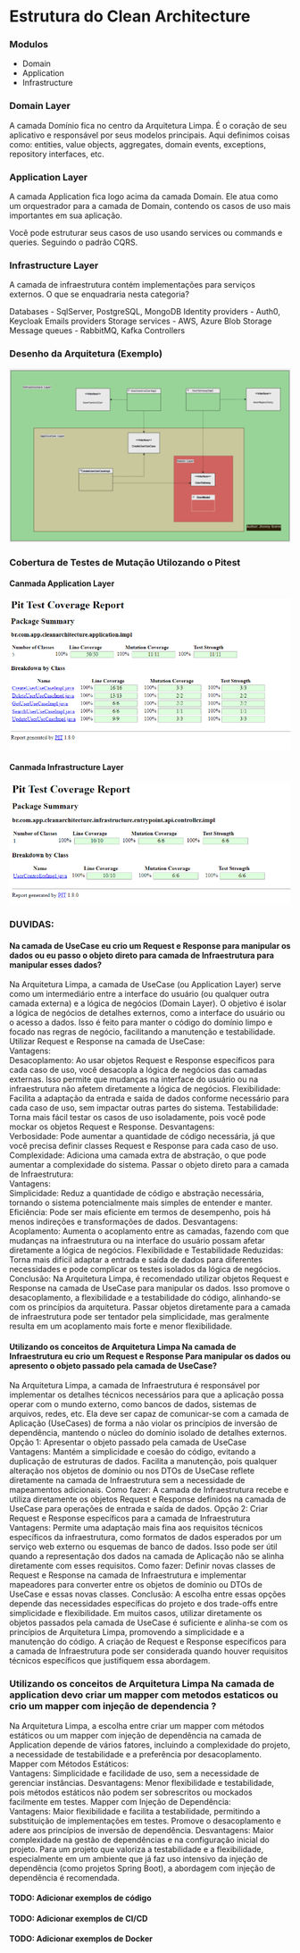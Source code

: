# Estrutura do Clean Architecture

### Modulos

* Domain
* Application
* Infrastructure

### Domain Layer
A camada Domínio fica no centro da Arquitetura Limpa. É o coração de seu aplicativo e responsável por seus modelos principais. Aqui definimos coisas como: entities, value objects, aggregates, domain events, exceptions, repository interfaces, etc.

### Application Layer

A camada Application fica logo acima da camada Domain. Ele atua como um orquestrador para a camada de Domain, contendo os casos de uso mais importantes em sua aplicação.

Você pode estruturar seus casos de uso usando services ou commands e queries. Seguindo o padrão CQRS.

### Infrastructure Layer

A camada de infraestrutura contém implementações para serviços externos. O que se enquadraria nesta categoria?

Databases - SqlServer, PostgreSQL, MongoDB
Identity providers - Auth0, Keycloak
Emails providers
Storage services - AWS, Azure Blob Storage
Message queues - RabbitMQ, Kafka
Controllers

### Desenho da Arquitetura (Exemplo)

![arquitetura.png](src%2Fmain%2Fresources%2Fimg%2Farquitetura.png)

### Cobertura de Testes de Mutação Utilozando o Pitest
#### Canmada Application Layer
![pitest-usecase.png](src%2Fmain%2Fresources%2Fimg%2Fpitest-usecase.png)
#### Canmada Infrastructure Layer
![pitest-controller.png](src%2Fmain%2Fresources%2Fimg%2Fpitest-controller.png)

### DUVIDAS: 
#### Na camada de UseCase eu crio um Request e Response para manipular os dados ou eu passo o objeto direto para camada de Infraestrutura para manipular esses dados?

Na Arquitetura Limpa, a camada de UseCase (ou Application Layer) serve como um intermediário entre a interface do usuário (ou qualquer outra camada externa) e a lógica de negócios (Domain Layer). O objetivo é isolar a lógica de negócios de detalhes externos, como a interface do usuário ou o acesso a dados. Isso é feito para manter o código do domínio limpo e focado nas regras de negócio, facilitando a manutenção e testabilidade.  Utilizar Request e Response na camada de UseCase:  
Vantagens:  
Desacoplamento: Ao usar objetos Request e Response específicos para cada caso de uso, você desacopla a lógica de negócios das camadas externas. Isso permite que mudanças na interface do usuário ou na infraestrutura não afetem diretamente a lógica de negócios.
Flexibilidade: Facilita a adaptação da entrada e saída de dados conforme necessário para cada caso de uso, sem impactar outras partes do sistema.
Testabilidade: Torna mais fácil testar os casos de uso isoladamente, pois você pode mockar os objetos Request e Response.
Desvantagens:  
Verbosidade: Pode aumentar a quantidade de código necessária, já que você precisa definir classes Request e Response para cada caso de uso.
Complexidade: Adiciona uma camada extra de abstração, o que pode aumentar a complexidade do sistema.
Passar o objeto direto para a camada de Infraestrutura:  
Vantagens:  
Simplicidade: Reduz a quantidade de código e abstração necessária, tornando o sistema potencialmente mais simples de entender e manter.
Eficiência: Pode ser mais eficiente em termos de desempenho, pois há menos indireções e transformações de dados.
Desvantagens:  
Acoplamento: Aumenta o acoplamento entre as camadas, fazendo com que mudanças na infraestrutura ou na interface do usuário possam afetar diretamente a lógica de negócios.
Flexibilidade e Testabilidade Reduzidas: Torna mais difícil adaptar a entrada e saída de dados para diferentes necessidades e pode complicar os testes isolados da lógica de negócios.
Conclusão:  Na Arquitetura Limpa, é recomendado utilizar objetos Request e Response na camada de UseCase para manipular os dados. Isso promove o desacoplamento, a flexibilidade e a testabilidade do código, alinhando-se com os princípios da arquitetura. Passar objetos diretamente para a camada de infraestrutura pode ser tentador pela simplicidade, mas geralmente resulta em um acoplamento mais forte e menor flexibilidade.

#### Utilizando os conceitos de Arquitetura Limpa Na camada de Infraestrutura eu crio um Request e Response Para manipular os dados ou apresento o objeto passado pela camada de UseCase?

Na Arquitetura Limpa, a camada de Infraestrutura é responsável por implementar os detalhes técnicos necessários para que a aplicação possa operar com o mundo externo, como bancos de dados, sistemas de arquivos, redes, etc. Ela deve ser capaz de comunicar-se com a camada de Aplicação (UseCases) de forma a não violar os princípios de inversão de dependência, mantendo o núcleo do domínio isolado de detalhes externos.  Opção 1: Apresentar o objeto passado pela camada de UseCase  
Vantagens: Mantém a simplicidade e coesão do código, evitando a duplicação de estruturas de dados. Facilita a manutenção, pois qualquer alteração nos objetos de domínio ou nos DTOs de UseCase reflete diretamente na camada de Infraestrutura sem a necessidade de mapeamentos adicionais.
Como fazer: A camada de Infraestrutura recebe e utiliza diretamente os objetos Request e Response definidos na camada de UseCase para operações de entrada e saída de dados.
Opção 2: Criar Request e Response específicos para a camada de Infraestrutura  
Vantagens: Permite uma adaptação mais fina aos requisitos técnicos específicos da infraestrutura, como formatos de dados esperados por um serviço web externo ou esquemas de banco de dados. Isso pode ser útil quando a representação dos dados na camada de Aplicação não se alinha diretamente com esses requisitos.
Como fazer: Definir novas classes de Request e Response na camada de Infraestrutura e implementar mapeadores para converter entre os objetos de domínio ou DTOs de UseCase e essas novas classes.
Conclusão: A escolha entre essas opções depende das necessidades específicas do projeto e dos trade-offs entre simplicidade e flexibilidade. Em muitos casos, utilizar diretamente os objetos passados pela camada de UseCase é suficiente e alinha-se com os princípios de Arquitetura Limpa, promovendo a simplicidade e a manutenção do código. A criação de Request e Response específicos para a camada de Infraestrutura pode ser considerada quando houver requisitos técnicos específicos que justifiquem essa abordagem.

### Utilizando os conceitos de Arquitetura Limpa Na camada de application devo criar um mapper com metodos estaticos ou crio um mapper com injeção de dependencia ?

Na Arquitetura Limpa, a escolha entre criar um mapper com métodos estáticos ou um mapper com injeção de dependência na camada de Application depende de vários fatores, incluindo a complexidade do projeto, a necessidade de testabilidade e a preferência por desacoplamento.  Mapper com Métodos Estáticos:  
Vantagens: Simplicidade e facilidade de uso, sem a necessidade de gerenciar instâncias.
Desvantagens: Menor flexibilidade e testabilidade, pois métodos estáticos não podem ser sobrescritos ou mockados facilmente em testes.
Mapper com Injeção de Dependência:  
Vantagens: Maior flexibilidade e facilita a testabilidade, permitindo a substituição de implementações em testes. Promove o desacoplamento e adere aos princípios de inversão de dependência.
Desvantagens: Maior complexidade na gestão de dependências e na configuração inicial do projeto.
Para um projeto que valoriza a testabilidade e a flexibilidade, especialmente em um ambiente que já faz uso intensivo da injeção de dependência (como projetos Spring Boot), a abordagem com injeção de dependência é recomendada.


#### TODO: Adicionar exemplos de código
#### TODO: Adicionar exemplos de CI/CD
#### TODO: Adicionar exemplos de Docker